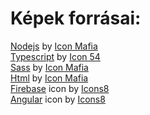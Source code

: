 # Képek forrásai:
<a href="https://iconscout.com/icons/nodejs" class="text-underline font-size-sm" target="_blank">Nodejs</a> by <a href="https://iconscout.com/contributors/icon-mafia" class="text-underline font-size-sm" target="_blank">Icon Mafia</a>  
<a href="https://iconscout.com/icons/typescript" class="text-underline font-size-sm" target="_blank">Typescript</a> by <a href="https://iconscout.com/contributors/icon-54" class="text-underline font-size-sm" target="_blank">Icon 54</a>  
<a href="https://iconscout.com/icons/sass" class="text-underline font-size-sm" target="_blank">Sass</a> by <a href="https://iconscout.com/contributors/icon-mafia" class="text-underline font-size-sm" target="_blank">Icon Mafia</a>  
<a href="https://iconscout.com/icons/html" class="text-underline font-size-sm" target="_blank">Html</a> by <a href="https://iconscout.com/contributors/icon-mafia" class="text-underline font-size-sm" target="_blank">Icon Mafia</a>  
<a target="_blank" href="https://icons8.com/icon/62452/firebase">Firebase</a> icon by <a target="_blank" href="https://icons8.com">Icons8</a>  
<a target="_blank" href="https://icons8.com/icon/set/angular/color">Angular</a> icon by <a target="_blank" href="https://icons8.com">Icons8</a> 
